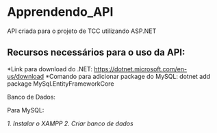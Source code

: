 # Apprendendo_API

API criada para o projeto de TCC utilizando ASP.NET

## Recursos necessários para o uso da API:

*Link para download do .NET: https://dotnet.microsoft.com/en-us/download
*Comando para adicionar package do MySQL: dotnet add package MySql.EntityFrameworkCore

Banco de Dados: 

Para MySQL:

*1. Instalar o XAMPP*
*2. Criar banco de dados*


